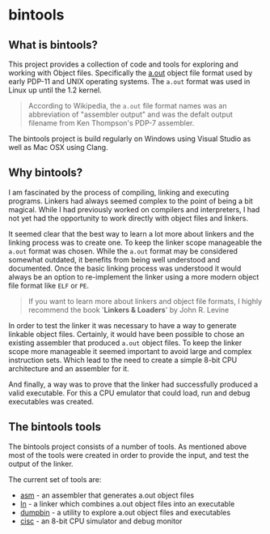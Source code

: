 # bintools

## What is bintools?

This project provides a collection of code and tools for exploring and working
with Object files. Specifically the 
[a.out](https://en.wikipedia.org/wiki/A.out) object file format used by early 
PDP-11 and UNIX operating systems. The `a.out` format was used in Linux up 
until the 1.2 kernel.

> According to Wikipedia, the `a.out` file format names was an abbreviation of 
> "assembler output" and was the defalt output filename from Ken Thompson's 
> PDP-7 assembler.

The bintools project is build regularly on Windows using Visual Studio as well
as Mac OSX using Clang.

## Why bintools?

I am fascinated by the process of compiling, linking and executing programs. 
Linkers had always seemed complex to the point of being a bit magical. While 
I had previously worked on compilers and interpreters, I had not yet had the 
opportunity to work directly with object files and linkers.

It seemed clear that the best way to learn a lot more about linkers and the 
linking process was to create one. To keep the linker scope 
manageable the `a.out` format was chosen. While the `a.out` format may be 
considered somewhat outdated, it benefits from being well understood and 
documented. Once the basic linking process was understood it would always be 
an option to re-implement the linker using a more modern object file format 
like `ELF` or `PE`.

> If you want to learn more about linkers and object file formats, I highly 
> recommend the book '**Linkers & Loaders**' by John R. Levine

In order to test the linker it was necessary to have a way to generate linkable
object files. Certainly, it would have been possible to chose an existing 
assembler that produced `a.out` object files. To keep the linker scope more 
manageable it seemed important to avoid large and complex instruction sets. 
Which lead to the need to create a simple 8-bit CPU architecture and an 
assembler for it.

And finally, a way was to prove that the linker had successfully produced a 
valid executable. For this a CPU emulator that could load, run and
debug executables was created.

## The bintools tools

The bintools project consists of a number of tools. As mentioned above most of 
the tools were created in order to provide the input, and test the output of 
the linker.

The current set of tools are:

* [asm](https://github.com/mseminatore/bintools/blob/master/asm) - an assembler that generates a.out object files
* [ln](https://github.com/mseminatore/bintools/blob/master/ln) - a linker which combines a.out object files into an executable
* [dumpbin](https://github.com/mseminatore/bintools/blob/master/dumpbin) - a utility to explore a.out object files and executables
* [cisc](https://github.com/mseminatore/bintools/blob/master/cisc/) - an 8-bit CPU simulator and debug monitor
